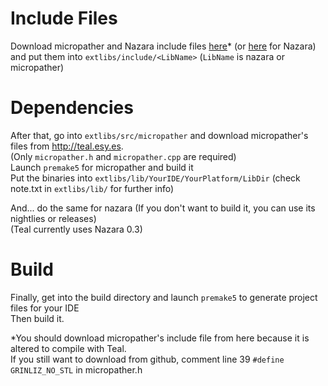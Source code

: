 # Include Files
Download micropather and Nazara include files [here](http://teal.esy.es)* (or [here](https://nazara.digitalpulsesoftware.net/files/) for Nazara) and put them into `extlibs/include/<LibName>` (`LibName` is nazara or micropather)  

# Dependencies
After that, go into `extlibs/src/micropather` and download micropather's files from http://teal.esy.es.  
(Only `micropather.h` and `micropather.cpp` are required)  
Launch `premake5` for micropather and build it  
Put the binaries into `extlibs/lib/YourIDE/YourPlatform/LibDir` (check note.txt in `extlibs/lib/` for further info)  

And... do the same for nazara (If you don't want to build it, you can use its nightlies or releases)  
(Teal currently uses Nazara 0.3)

# Build
Finally, get into the build directory and launch `premake5` to generate project files for your IDE  
Then build it.

*You should download micropather's include file from here because it is altered to compile with Teal.  
 If you still want to download from github, comment line 39 `#define GRINLIZ_NO_STL` in micropather.h